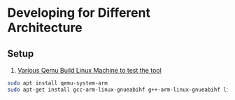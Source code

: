 # Developing for Different Architecture


## Setup

1. [Various Qemu Build Linux Machine to test the tool](https://people.debian.org/~aurel32/qemu/)

```bash
sudo apt install qemu-system-arm
sudo apt-get install gcc-arm-linux-gnueabihf g++-arm-linux-gnueabihf libc6-dev-armhf-cross
```